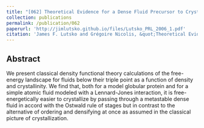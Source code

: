 ```yaml
---
title: "[062] Theoretical Evidence for a Dense Fluid Precursor to Crystallization"
collection: publications
permalink: /publication/062
paperurl: 'http://jimlutsko.github.io/files/Lutsko_PRL_2006_1.pdf'
citation: 'James F. Lutsko and Grégoire Nicolis, &quot;Theoretical Evidence for a Dense Fluid Precursor to Crystallization&quot;, <i>Phys. Rev. Lett.</i>, <strong>96</strong>, 46102 (2006)'
---
```

Abstract
---
We present classical density functional theory calculations of the free-energy landscape for fluids below their triple point as a function of density and crystallinity. We find that, both for a model globular protein and for a simple atomic fluid modeled with a Lennard-Jones interaction, it is free-energetically easier to crystallize by passing through a metastable dense fluid in accord with the Ostwald rule of stages but in contrast to the alternative of ordering and densifying at once as assumed in the classical picture of crystallization.
